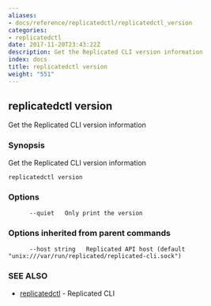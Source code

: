 ```yaml
---
aliases:
- docs/reference/replicatedctl/replicatedctl_version
categories:
- replicatedctl
date: 2017-11-20T23:43:22Z
description: Get the Replicated CLI version information
index: docs
title: replicatedctl version
weight: "551"
---
```


## replicatedctl version

Get the Replicated CLI version information

### Synopsis


Get the Replicated CLI version information

```
replicatedctl version
```

### Options

```
      --quiet   Only print the version
```

### Options inherited from parent commands

```
      --host string   Replicated API host (default "unix:///var/run/replicated/replicated-cli.sock")
```

### SEE ALSO
* [replicatedctl](/api/replicatedctl/)	 - Replicated CLI

